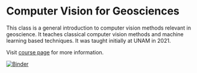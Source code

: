 # Computer Vision for Geosciences

This class is a general introduction to computer vision methods relevant in geoscience. It teaches classical computer vision methods and machine learning based techniques. It was taught initially at UNAM in 2021.

Visit [course page](https://wllhf.github.io/cv4gs/) for more information.

[![Binder](https://mybinder.org/badge_logo.svg)](https://mybinder.org/v2/gh/wllhf/cv4gs/HEAD)
